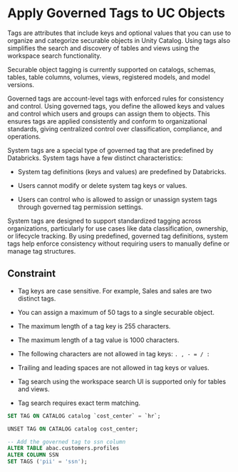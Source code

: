 # Apply Governed Tags to UC Objects

Tags are attributes that include keys and optional values that you can use to organize and categorize securable objects in Unity Catalog. Using tags also simplifies the search and discovery of tables and views using the workspace search functionality.

Securable object tagging is currently supported on catalogs, schemas, tables, table columns, volumes, views, registered models, and model versions.

Governed tags are account-level tags with enforced rules for consistency and control. Using governed tags, you define the allowed keys and values and control which users and groups can assign them to objects. This ensures tags are applied consistently and conform to organizational standards, giving centralized control over classification, compliance, and operations.

System tags are a special type of governed tag that are predefined by Databricks. System tags have a few distinct characteristics:

- System tag definitions (keys and values) are predefined by Databricks.

- Users cannot modify or delete system tag keys or values.

- Users can control who is allowed to assign or unassign system tags through governed tag permission settings.

System tags are designed to support standardized tagging across organizations, particularly for use cases like data classification, ownership, or lifecycle tracking. By using predefined, governed tag definitions, system tags help enforce consistency without requiring users to manually define or manage tag structures.

## Constraint

- Tag keys are case sensitive. For example, Sales and sales are two distinct tags.

- You can assign a maximum of 50 tags to a single securable object.

- The maximum length of a tag key is 255 characters.

- The maximum length of a tag value is 1000 characters.

- The following characters are not allowed in tag keys: ```. , - = / :```

- Trailing and leading spaces are not allowed in tag keys or values.

- Tag search using the workspace search UI is supported only for tables and views.

- Tag search requires exact term matching.

```sql
SET TAG ON CATALOG catalog `cost_center` = `hr`;

UNSET TAG ON CATALOG catalog cost_center;
```

```sql
-- Add the governed tag to ssn column
ALTER TABLE abac.customers.profiles
ALTER COLUMN SSN
SET TAGS ('pii' = 'ssn');
```

